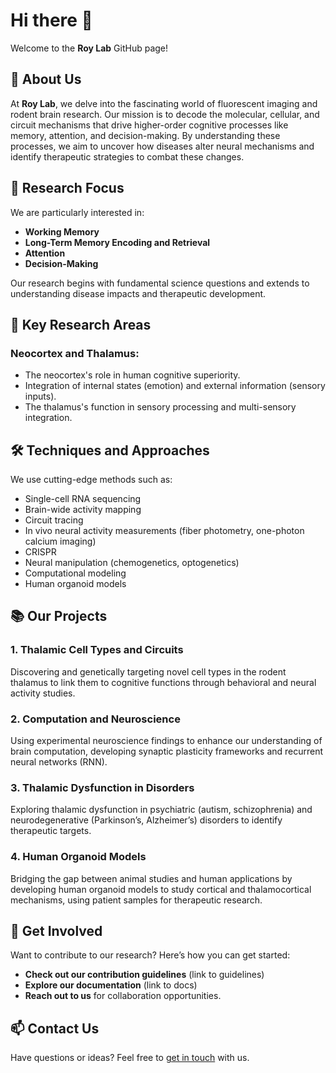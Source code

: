 # Hi there 👋

Welcome to the **Roy Lab** GitHub page!

## 🌟 About Us

At **Roy Lab**, we delve into the fascinating world of fluorescent imaging and rodent brain research. Our mission is to decode the molecular, cellular, and circuit mechanisms that drive higher-order cognitive processes like memory, attention, and decision-making. By understanding these processes, we aim to uncover how diseases alter neural mechanisms and identify therapeutic strategies to combat these changes.

## 🔬 Research Focus

We are particularly interested in:
- **Working Memory**
- **Long-Term Memory Encoding and Retrieval**
- **Attention**
- **Decision-Making**

Our research begins with fundamental science questions and extends to understanding disease impacts and therapeutic development.

## 🧠 Key Research Areas

### Neocortex and Thalamus:
- The neocortex's role in human cognitive superiority.
- Integration of internal states (emotion) and external information (sensory inputs).
- The thalamus's function in sensory processing and multi-sensory integration.

## 🛠 Techniques and Approaches

We use cutting-edge methods such as:
- Single-cell RNA sequencing
- Brain-wide activity mapping
- Circuit tracing
- In vivo neural activity measurements (fiber photometry, one-photon calcium imaging)
- CRISPR
- Neural manipulation (chemogenetics, optogenetics)
- Computational modeling
- Human organoid models

## 📚 Our Projects

### 1. Thalamic Cell Types and Circuits
Discovering and genetically targeting novel cell types in the rodent thalamus to link them to cognitive functions through behavioral and neural activity studies.

### 2. Computation and Neuroscience
Using experimental neuroscience findings to enhance our understanding of brain computation, developing synaptic plasticity frameworks and recurrent neural networks (RNN).

### 3. Thalamic Dysfunction in Disorders
Exploring thalamic dysfunction in psychiatric (autism, schizophrenia) and neurodegenerative (Parkinson’s, Alzheimer’s) disorders to identify therapeutic targets.

### 4. Human Organoid Models
Bridging the gap between animal studies and human applications by developing human organoid models to study cortical and thalamocortical mechanisms, using patient samples for therapeutic research.

## 🤝 Get Involved

Want to contribute to our research? Here’s how you can get started:
- **Check out our contribution guidelines** (link to guidelines)
- **Explore our documentation** (link to docs)
- **Reach out to us** for collaboration opportunities.


## 📫 Contact Us

Have questions or ideas? Feel free to [get in touch](mailto:dsroy@buffalo.edu) with us.
